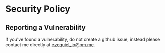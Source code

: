 # Security Policy

## Reporting a Vulnerability

If you've found a vulnerability, do not create a github issue,
instead please contact me directly at [ezequiel_io@pm.me](mailto:ezequiel_io@pm.me).
